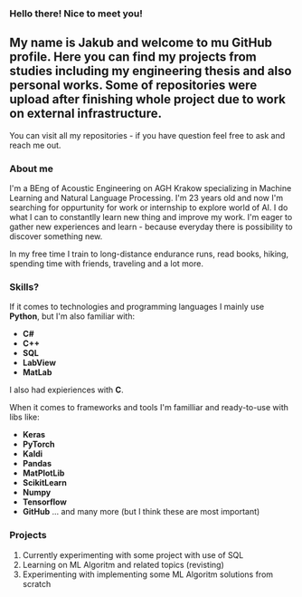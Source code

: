### Hello there! Nice to meet you!

## My name is Jakub and welcome to mu GitHub profile. Here you can find my projects from studies including my engineering thesis and also personal works. Some of repositories were upload after finishing whole project due to work on external infrastructure.

You can visit all my repositories - if you have question feel free to ask and reach me out.

### About me

I'm a BEng of Acoustic Engineering on AGH Krakow specializing in Machine Learning and Natural Language Processing. I'm 23 years old and now I'm searching for oppurtunity for work or internship to explore world of AI. I do what I can to constantlly learn new thing and improve my work. I'm eager to gather new experiences and learn - because everyday there is possibility to discover something new.

In my free time I train to long-distance endurance runs, read books, hiking, spending time with friends, traveling and a lot more.

### Skills?

If it comes to technologies and programming languages I mainly use **Python**, but I'm also familiar with:
- **C#**
- **C++**
- **SQL**
- **LabView**
- **MatLab**

I also had expieriences with **C**.

When it comes to frameworks and tools I'm familliar and ready-to-use with libs like:
- **Keras**
- **PyTorch**
- **Kaldi**
- **Pandas**
- **MatPlotLib**
- **ScikitLearn**
- **Numpy**
- **Tensorflow**
- **GitHub**
... and many more (but I think these are most important)

### Projects
1. Currently experimenting with some project with use of SQL
2. Learning on ML Algoritm and related topics (revisting)
3. Experimenting with implementing some ML Algoritm solutions from scratch
